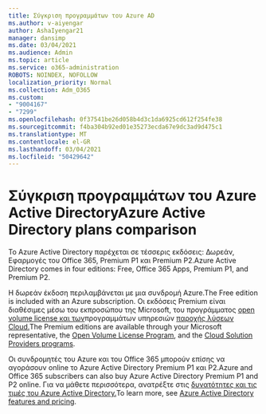 ```yaml
---
title: Σύγκριση προγραμμάτων του Azure AD
ms.author: v-aiyengar
author: AshaIyengar21
manager: dansimp
ms.date: 03/04/2021
ms.audience: Admin
ms.topic: article
ms.service: o365-administration
ROBOTS: NOINDEX, NOFOLLOW
localization_priority: Normal
ms.collection: Adm_O365
ms.custom:
- "9004167"
- "7299"
ms.openlocfilehash: 0f37541be26d058b4d3c1da6925cd612f254fe38
ms.sourcegitcommit: f4ba304b92ed01e35273ecda67e9dc3ad9d475c1
ms.translationtype: MT
ms.contentlocale: el-GR
ms.lasthandoff: 03/04/2021
ms.locfileid: "50429642"
---
```

# <a name="azure-active-directory-plans-comparison"></a><span data-ttu-id="bbe5d-102">Σύγκριση προγραμμάτων του Azure Active Directory</span><span class="sxs-lookup"><span data-stu-id="bbe5d-102">Azure Active Directory plans comparison</span></span>

<span data-ttu-id="bbe5d-103">Το Azure Active Directory παρέχεται σε τέσσερις εκδόσεις: Δωρεάν, Εφαρμογές του Office 365, Premium P1 και Premium P2.</span><span class="sxs-lookup"><span data-stu-id="bbe5d-103">Azure Active Directory comes in four editions: Free, Office 365 Apps, Premium P1, and Premium P2.</span></span>

<span data-ttu-id="bbe5d-104">Η δωρεάν έκδοση περιλαμβάνεται με μια συνδρομή Azure.</span><span class="sxs-lookup"><span data-stu-id="bbe5d-104">The Free edition is included with an Azure subscription.</span></span> <span data-ttu-id="bbe5d-105">Οι εκδόσεις Premium είναι διαθέσιμες μέσω του εκπροσώπου της Microsoft, του προγράμματος [open volume license και των](https://go.microsoft.com/fwlink/?linkid=2110873)προγραμμάτων υπηρεσιών [παροχής λύσεων Cloud.](https://go.microsoft.com/fwlink/?LinkId=614968&clcid=0x409)</span><span class="sxs-lookup"><span data-stu-id="bbe5d-105">The Premium editions are available through your Microsoft representative, the [Open Volume License Program](https://go.microsoft.com/fwlink/?linkid=2110873), and the [Cloud Solution Providers programs](https://go.microsoft.com/fwlink/?LinkId=614968&clcid=0x409).</span></span>

<span data-ttu-id="bbe5d-106">Οι συνδρομητές του Azure και του Office 365 μπορούν επίσης να αγοράσουν online το Azure Active Directory Premium P1 και P2.</span><span class="sxs-lookup"><span data-stu-id="bbe5d-106">Azure and Office 365 subscribers can also buy Azure Active Directory Premium P1 and P2 online.</span></span> <span data-ttu-id="bbe5d-107">Για να μάθετε περισσότερα, ανατρέξτε στις [δυνατότητες και τις τιμές του Azure Active Directory.](https://go.microsoft.com/fwlink/?linkid=2081447)</span><span class="sxs-lookup"><span data-stu-id="bbe5d-107">To learn more, see [Azure Active Directory features and pricing](https://go.microsoft.com/fwlink/?linkid=2081447).</span></span>
